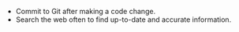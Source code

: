 - Commit to Git after making a code change.
- Search the web often to find up-to-date and accurate information.
